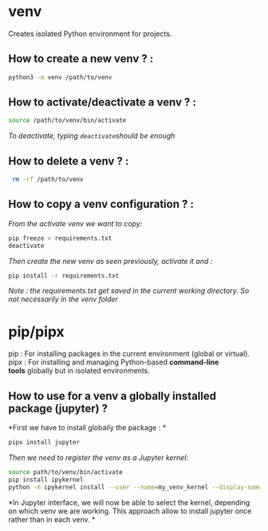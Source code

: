 # venv 

Creates isolated Python environment for projects. 

## How to create a new venv ? :
```bash
python3 -m venv /path/to/venv 
```
## How to activate/deactivate a venv ? :
```bash
source /path/to/venv/bin/activate 
```
*To deactivate, typing `deactivate`should be enough*
## How to delete a venv ? :
```bash
 rm -rf /path/to/venv
```
## How to copy a venv configuration ? :
*From the activate venv we want to copy:*

```bash
pip freeze > requirements.txt
deactivate 
```
*Then create the new venv as seen previously, activate it and :*
```bash
pip install -r requirements.txt

```
 
*Note : the requirements.txt get saved in the current working directory. So not necessarily in the venv folder*

# pip/pipx 

pip : For installing packages in the current environment (global or virtual).
pipx : For installing and managing Python-based **command-line tools** globally but in isolated environments.

## How to use for a venv a globally installed package (jupyter) ?
*First we have to install globally the package : *
```bash 
pipx install jupyter
```
 *Then we need to register the venv as a Jupyter kernel:*
```bash
source path/to/venv/bin/activate
pip install ipykernel
python -m ipykernel install --user --name=my_venv_kernel --display-name                                                      "Python (my_venv)"
```

*In Jupyter interface, we will now be able to select the kernel, depending on which venv we are working.
This approach allow to install jupyter once rather than in each venv. *


